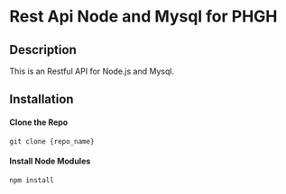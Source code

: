 # Rest Api Node and Mysql for PHGH

## Description
This is an Restful API for Node.js and Mysql.

## Installation

#### Clone the Repo

```
git clone {repo_name}
```

#### Install Node Modules
```
npm install
```
